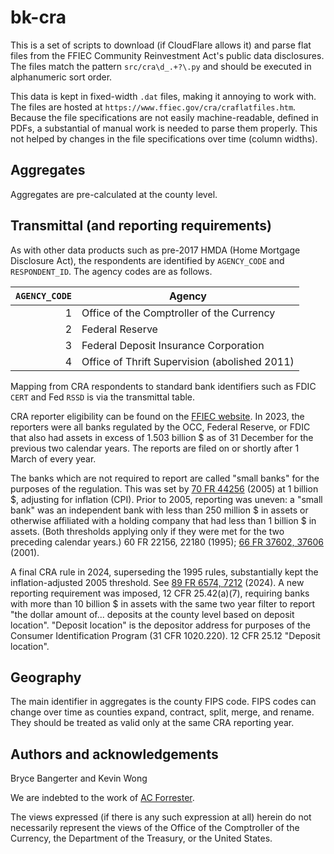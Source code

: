 # bk-cra

This is a set of scripts to download (if CloudFlare allows it) and parse flat
files from the FFIEC Community Reinvestment Act's public data disclosures. The
files match the pattern `src/cra\d_.+?\.py` and should be executed in
alphanumeric sort order.

This data is kept in fixed-width `.dat` files, making it annoying to work with.
The files are hosted at `https://www.ffiec.gov/cra/craflatfiles.htm`. Because
the file specifications are not easily machine-readable, defined in PDFs, a
substantial of manual work is needed to parse them properly. This not helped by
changes in the file specifications over time (column widths).

## Aggregates
Aggregates are pre-calculated at the county level.

## Transmittal (and reporting requirements)
As with other data products such as pre-2017 HMDA (Home Mortgage Disclosure 
Act), the respondents are identified by `AGENCY_CODE` and `RESPONDENT_ID`. The
agency codes are as follows.

| `AGENCY_CODE`    | Agency                                        |
| ---------------: | --------------------------------------------- |
| 1                | Office of the Comptroller of the Currency     |
| 2                | Federal Reserve                               |
| 3                | Federal Deposit Insurance Corporation         |
| 4                | Office of Thrift Supervision (abolished 2011) |

Mapping from CRA respondents to standard bank identifiers such as FDIC `CERT`
and Fed `RSSD` is via the transmittal table.

CRA reporter eligibility can be found on the [FFIEC website](
https://www.ffiec.gov/cra/reporter.htm). In 2023, the reporters were all banks
regulated by the OCC, Federal Reserve, or FDIC that also had assets in excess of
1.503 billion $ as of 31 December for the previous two calendar years. The
reports are filed on or shortly after 1 March of every year.

The banks which are not required to report are called "small banks" for the
purposes of the regulation. This was set by [70 FR 44256](
https://www.federalregister.gov/d/05-15227/p-3) (2005) at 1 billion $, adjusting
for inflation (CPI). Prior to 2005, reporting was uneven: a "small bank" was an
independent bank with less than 250 million $ in assets or otherwise affiliated
with a holding company that had less than 1 billion $ in assets. (Both
thresholds applying only if they were met for the two preceding calendar years.)
60 FR 22156, 22180 (1995); [66 FR 37602, 37606](
https://www.federalregister.gov/d/01-18033/p-61) (2001).

A final CRA rule in 2024, superseding the 1995 rules, substantially kept the 
inflation-adjusted 2005 threshold. See [89 FR 6574, 7212](
https://www.federalregister.gov/d/2023-25797/p-8507) (2024). A new reporting
requirement was imposed, 12 CFR 25.42(a)(7), requiring banks with more than 10
billion $ in assets with the same two year filter to report "the dollar amount
of... deposits at the county level based on deposit location". "Deposit 
location" is the depositor address for purposes of the Consumer Identification
Program (31 CFR 1020.220). 12 CFR 25.12 "Deposit location".

## Geography
The main identifier in aggregates is the county FIPS code. FIPS codes can
change over time as counties expand, contract, split, merge, and rename. They
should be treated as valid only at the same CRA reporting year.

## Authors and acknowledgements
Bryce Bangerter and Kevin Wong

We are indebted to the work of [AC Forrester](
    https://github.com/acforrester/community-reinvestment-act).

The views expressed (if there is any such expression at all) herein do not 
necessarily represent the views of the Office of the Comptroller of the
Currency, the Department of the Treasury, or the United States.
